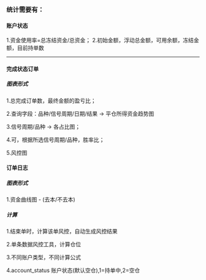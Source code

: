 ### 统计需要有：

#### 账户状态 
1.资金使用率=总冻结资金/总资金；
2.初始金额，浮动总金额，可用余额，冻结金额，目前持单数

-----
#### 完成状态订单
##### 图表形式
1.总完成订单数，最终金额的盈亏比；

2.查询字段：品种/信号周期/日期/结果 -> 平仓所得资金趋势图

3.信号周期/品种 -> 各占比图；

4.可，根据所选信号周期/品种，胜率比；

5.风控图 


#### 订单日志
##### 图表形式
1.资金曲线图 - (去本/不去本)

##### 计算
1.结束单时，计算该单风控，自动生成风控结果

2.单条数据风控工具，计算仓位

3.不同账户类型，不同计算公式

4.account_status 账户状态(默认空仓),1=持单中,2=空仓


